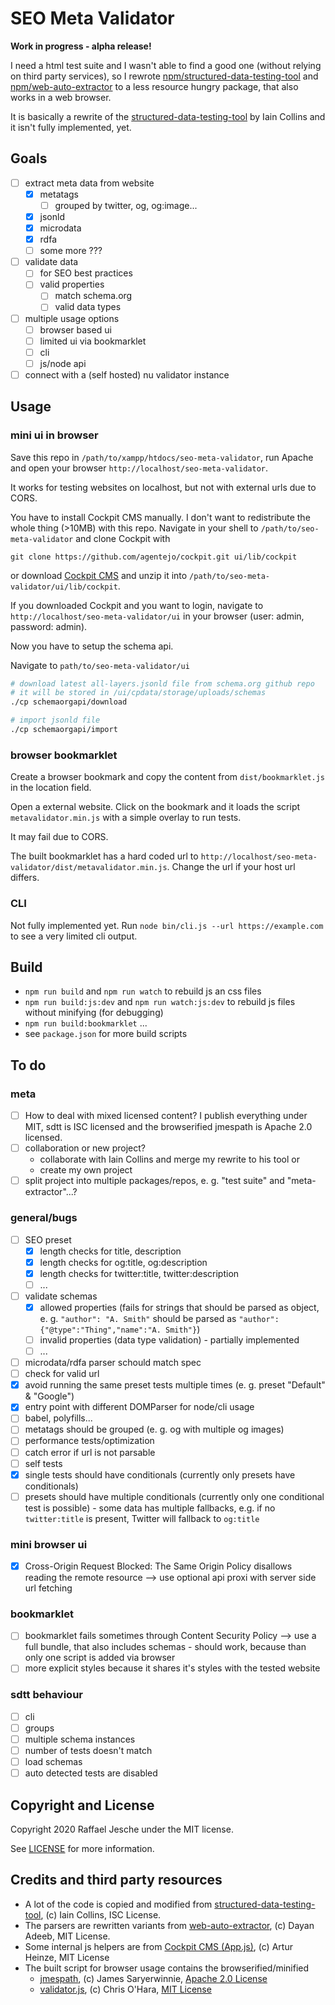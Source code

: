 # SEO Meta Validator

**Work in progress - alpha release!**

I need a html test suite and I wasn't able to find a good one (without relying on third party services), so I rewrote [npm/structured-data-testing-tool][4] and [npm/web-auto-extractor][5] to a less resource hungry package, that also works in a web browser.

It is basically a rewrite of the [structured-data-testing-tool][1] by Iain Collins and it isn't fully implemented, yet.

## Goals

* [ ] extract meta data from website
  * [x] metatags
    * [ ] grouped by twitter, og, og:image...
  * [x] jsonld
  * [x] microdata
  * [x] rdfa
  * [ ] some more ???
* [ ] validate data
  * [ ] for SEO best practices
  * [ ] valid properties
    * [ ] match schema.org
    * [ ] valid data types
* [ ] multiple usage options
  * [ ] browser based ui
  * [ ] limited ui via bookmarklet
  * [ ] cli
  * [ ] js/node api
* [ ] connect with a (self hosted) nu validator instance

## Usage

### mini ui in browser

Save this repo in `/path/to/xampp/htdocs/seo-meta-validator`, run Apache and open your browser `http://localhost/seo-meta-validator`.

It works for testing websites on localhost, but not with external urls due to CORS.

You have to install Cockpit CMS manually. I don't want to redistribute the whole thing (>10MB) with this repo. Navigate in your shell to `/path/to/seo-meta-validator` and clone Cockpit with

`git clone https://github.com/agentejo/cockpit.git ui/lib/cockpit`

or download [Cockpit CMS][3] and unzip it into `/path/to/seo-meta-validator/ui/lib/cockpit`.

If you downloaded Cockpit and you want to login, navigate to `http://localhost/seo-meta-validator/ui` in your browser (user: admin, password: admin).

Now you have to setup the schema api.

Navigate to `path/to/seo-meta-validator/ui`

```bash
# download latest all-layers.jsonld file from schema.org github repo
# it will be stored in /ui/cpdata/storage/uploads/schemas
./cp schemaorgapi/download

# import jsonld file
./cp schemaorgapi/import
```

### browser bookmarklet

Create a browser bookmark and copy the content from `dist/bookmarklet.js` in the location field.

Open a external website. Click on the bookmark and it loads the script `metavalidator.min.js` with a simple overlay to run tests.

It may fail due to CORS.

The built bookmarklet has a hard coded url to `http://localhost/seo-meta-validator/dist/metavalidator.min.js`. Change the url if your host url differs.

### CLI

Not fully implemented yet. Run `node bin/cli.js --url https://example.com` to see a very limited cli output.

## Build

* `npm run build` and `npm run watch` to rebuild js an css files
* `npm run build:js:dev` and `npm run watch:js:dev` to rebuild js files without minifying (for debugging)
* `npm run build:bookmarklet` ...
* see `package.json` for more build scripts

## To do

### meta

* [ ] How to deal with mixed licensed content? I publish everything under MIT, sdtt is ISC licensed and the browserified jmespath is Apache 2.0 licensed.
* [ ] collaboration or new project?
  * collaborate with Iain Collins and merge my rewrite to his tool or
  * create my own project
* [ ] split project into multiple packages/repos, e. g. "test suite" and "meta-extractor"...?

### general/bugs

* [ ] SEO preset
  * [x] length checks for title, description
  * [x] length checks for og:title, og:description
  * [x] length checks for twitter:title, twitter:description
  * [ ] ...
* [ ] validate schemas
  * [x] allowed properties (fails for strings that should be parsed as object, e. g. `"author": "A. Smith"` should be parsed as `"author": {"@type":"Thing","name":"A. Smith"}`)
  * [ ] invalid properties (data type validation) - partially implemented
  * [ ] ...
* [ ] microdata/rdfa parser schould match spec
* [ ] check for valid url
* [x] avoid running the same preset tests multiple times (e. g. preset "Default" & "Google")
* [x] entry point with different DOMParser for node/cli usage
* [ ] babel, polyfills...
* [ ] metatags should be grouped (e. g. og with multiple og images)
* [ ] performance tests/optimization
* [ ] catch error if url is not parsable
* [ ] self tests
* [x] single tests should have conditionals (currently only presets have conditionals)
* [ ] presets should have multiple conditionals (currently only one conditional test is possible) - some data has multiple fallbacks, e.g. if no `twitter:title` is present, Twitter will fallback to `og:title`

### mini browser ui

* [x] Cross-Origin Request Blocked: The Same Origin Policy disallows reading the remote resource --> use optional api proxi with server side url fetching

### bookmarklet

* [ ] bookmarklet fails sometimes through Content Security Policy --> use a full bundle, that also includes schemas - should work, because than only one script is added via browser
* [ ] more explicit styles because it shares it's styles with the tested website

### sdtt behaviour

* [ ] cli
* [ ] groups
* [ ] multiple schema instances
* [ ] number of tests doesn't match
* [ ] load schemas
* [ ] auto detected tests are disabled

## Copyright and License

Copyright 2020 Raffael Jesche under the MIT license.

See [LICENSE](LICENSE) for more information.

## Credits and third party resources

* A lot of the code is copied and modified from [structured-data-testing-tool][1], (c) Iain Collins, ISC License.
* The parsers are rewritten variants from [web-auto-extractor][2], (c) Dayan Adeeb, MIT License.
* Some internal js helpers are from [Cockpit CMS (App.js)][3], (c) Artur Heinze, MIT License
* The built script for browser usage contains the browserified/minified
  * [jmespath][6], (c) James Saryerwinnie, [Apache 2.0 License][7]
  * [validator.js][8], (c) Chris O'Hara, [MIT License][9]

[1]: https://github.com/glitchdigital/structured-data-testing-tool
[2]: https://github.com/indix/web-auto-extractor
[3]: https://github.com/agentejo/cockpit/
[4]: https://www.npmjs.com/package/structured-data-testing-tool
[5]: https://www.npmjs.com/package/web-auto-extractor
[6]: https://github.com/jmespath/jmespath.js
[7]: https://github.com/jmespath/jmespath.js/blob/master/LICENSE
[8]: https://github.com/validatorjs/validator.js
[9]: https://github.com/validatorjs/validator.js/blob/master/LICENSE

